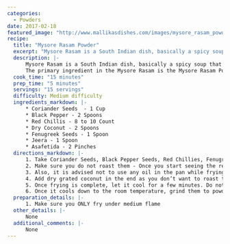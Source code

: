 ```yaml
--- 
categories: 
  - Powders
date: 2017-02-18
featured_image: "http://www.mallikasdishes.com/images/mysore_rasam_powder.jpg"
recipe:
  title: "Mysore Rasam Powder"
  excerpt: "Mysore Rasam is a South Indian dish, basically a spicy soup that is made of various spices and lentil/peas..."
  description: |-
      Mysore Rasam is a South Indian dish, basically a spicy soup that is made of various spices and lentil/peas. The name Mysore Rasam was given to this dish possibly because it was originated from Mysore, a prominent place in South India. If you are a spice lover, this is a must try dish, and is typically served with Rice, and also served with other breakfast items like Idli, Dosa, Pongal… more!
      The primary ingredient in the Mysore Rasam is the Mysore Rasam Powder. Follow the steps below to learn how to make the key ingredient...
  cook_time: "15 minutes"
  prep_time: "5 minutes"
  servings: "15 servings"
  difficulty: Medium difficulty
  ingredients_markdown: |-
      * Coriander Seeds  - 1 Cup
      * Black Pepper - 2 Spoons
      * Red Chillis - 8 to 10 Count
      * Dry Coconut - 2 Spoons
      * Fenugreek Seeds - 1 Spoon
      * Jeera - 1 Spoon
      * Asafetida - 2 Pinches
  directions_markdown: |-
      1. Take Coriander Seeds, Black Pepper Seeds, Red Chillies, Fenugreek seeds and Cumin Seeds in a non-stick pan, and fry for a little while – for a few minutes until the aroma comes out.
      2. Make sure you do not roast them - Once you start seeing the red chillies turning into black color, turn the stove off immediately and transfer the contents to a different pan.
      3. Also, it is advised not to use any oil in the pan while frying. We need to keep this as dry as possible. Adding oil while frying the spices will dampen the contents and adds unwanted moisture. 
      4. Add dry grated coconut in the end as you don’t want to roast the grated coconut.
      5. Once frying is complete, let it cool for a few minutes. Do not keep it in the refrigerator to speed up the cooling process – it will add unwanted moisture. It has to cool down naturally.
      6. Once it cools down to the room temperature, grind them to powder and store it in a vacuum sealed or air-tight container.
  preparation_details: |-
      1. Make sure you ONLY fry under medium flame
  other_details: |-
      None
  additional_comments: |-
      None
---
```

